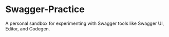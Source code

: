 # Swagger-Practice
A personal sandbox for experimenting with Swagger tools like Swagger UI, Editor, and Codegen.
